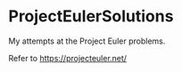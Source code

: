 # ProjectEulerSolutions
My attempts at the Project Euler problems.

Refer to https://projecteuler.net/
